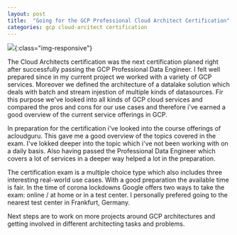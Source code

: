 ```yaml
---
layout: post
title:  "Going for the GCP Professional Cloud Architect Certification"
categories: gcp cloud-arcitect certification
---
```



![](/assets/gcp-pca.jpg){:class="img-responsive"}


The Cloud Architects certification was the next certification planed right after successfully passing the GCP Professional Data Engineer. I felt well prepared since in my current project we worked with a variety of GCP services. Moreover we defined the architecture of a datalake solution which deals with batch and stream injestion of multiple kinds of datasources. Fir this purpose we've looked into all kinds of GCP cloud services and compared the pros and cons for our use cases and therefore i've earned a good overview of the current service offerings in GCP.

In preparation for the certification i've looked into the course offerings of acloudguru. This gave me a good overview of the topics covered in the exam. I've lokked deeper into the topic which i've not been working with on a daily basis. Also having passed the Professional Data Engineer which covers a lot of services in a deeper way helped a lot in the preparation.

The certification exam is a multiple choice type which also includes three interesting real-world use cases. With a good preparation the available time is fair. In the time of corona lockdowns Google offers two ways to take the exam: online / at home or in a test center. I personally prefered going to the nearest test center in Frankfurt, Germany.

Next steps are to work on more projects around GCP architectures and getting involved in different architecting tasks and problems.
